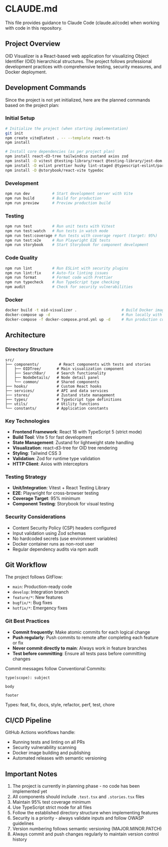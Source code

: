 # CLAUDE.md

This file provides guidance to Claude Code (claude.ai/code) when working with code in this repository.

## Project Overview

OID Visualizer is a React-based web application for visualizing Object Identifier (OID) hierarchical structures. The project follows professional development practices with comprehensive testing, security measures, and Docker deployment.

## Development Commands

Since the project is not yet initialized, here are the planned commands based on the project plan:

### Initial Setup

```bash
# Initialize the project (when starting implementation)
git init
npm create vite@latest . -- --template react-ts
npm install

# Install core dependencies (as per project plan)
npm install react-d3-tree tailwindcss zustand axios zod
npm install -D vitest @testing-library/react @testing-library/jest-dom playwright @vitest/coverage-c8
npm install -D eslint prettier husky lint-staged @typescript-eslint/parser @typescript-eslint/eslint-plugin
npm install -D @storybook/react-vite typedoc
```

### Development

```bash
npm run dev          # Start development server with Vite
npm run build        # Build for production
npm run preview      # Preview production build
```

### Testing

```bash
npm run test         # Run unit tests with Vitest
npm run test:watch   # Run tests in watch mode
npm run test:coverage # Run tests with coverage report (target: 95%)
npm run test:e2e     # Run Playwright E2E tests
npm run storybook    # Start Storybook for component development
```

### Code Quality

```bash
npm run lint         # Run ESLint with security plugins
npm run lint:fix     # Auto-fix linting issues
npm run format       # Format code with Prettier
npm run typecheck    # Run TypeScript type checking
npm audit            # Check for security vulnerabilities
```

### Docker

```bash
docker build -t oid-visualizer .                    # Build Docker image
docker-compose up -d                                # Run locally with docker-compose
docker-compose -f docker-compose.prod.yml up -d     # Run production config
```

## Architecture

### Directory Structure

```
src/
├── components/         # React components with tests and stories
│   ├── OIDTree/       # Main visualization component
│   ├── SearchBar/     # Search functionality
│   ├── NodeDetails/   # Node detail panel
│   └── common/        # Shared components
├── hooks/             # Custom React hooks
├── services/          # API and data services
├── stores/            # Zustand state management
├── types/             # TypeScript type definitions
├── utils/             # Utility functions
└── constants/         # Application constants
```

### Key Technologies

- **Frontend Framework**: React 18 with TypeScript 5 (strict mode)
- **Build Tool**: Vite 5 for fast development
- **State Management**: Zustand for lightweight state handling
- **Visualization**: react-d3-tree for OID tree rendering
- **Styling**: Tailwind CSS 3
- **Validation**: Zod for runtime type validation
- **HTTP Client**: Axios with interceptors

### Testing Strategy

- **Unit/Integration**: Vitest + React Testing Library
- **E2E**: Playwright for cross-browser testing
- **Coverage Target**: 95% minimum
- **Component Testing**: Storybook for visual testing

### Security Considerations

- Content Security Policy (CSP) headers configured
- Input validation using Zod schemas
- No hardcoded secrets (use environment variables)
- Docker container runs as non-root user
- Regular dependency audits via npm audit

## Git Workflow

The project follows GitFlow:

- `main`: Production-ready code
- `develop`: Integration branch
- `feature/*`: New features
- `bugfix/*`: Bug fixes
- `hotfix/*`: Emergency fixes

### Git Best Practices

- **Commit frequently**: Make atomic commits for each logical change
- **Push regularly**: Push commits to remote after completing each feature or fix
- **Never commit directly to main**: Always work in feature branches
- **Test before committing**: Ensure all tests pass before committing changes

Commit messages follow Conventional Commits:

```
type(scope): subject

body

footer
```

Types: feat, fix, docs, style, refactor, perf, test, chore

## CI/CD Pipeline

GitHub Actions workflows handle:

- Running tests and linting on all PRs
- Security vulnerability scanning
- Docker image building and publishing
- Automated releases with semantic versioning

## Important Notes

1. The project is currently in planning phase - no code has been implemented yet
2. All components should include `.test.tsx` and `.stories.tsx` files
3. Maintain 95% test coverage minimum
4. Use TypeScript strict mode for all files
5. Follow the established directory structure when implementing features
6. Security is a priority - always validate inputs and follow OWASP guidelines
7. Version numbering follows semantic versioning (MAJOR.MINOR.PATCH)
8. Always commit and push changes regularly to maintain version control history
